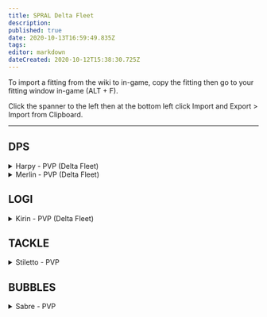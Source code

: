 ```yaml
---
title: SPRAL Delta Fleet
description: 
published: true
date: 2020-10-13T16:59:49.835Z
tags: 
editor: markdown
dateCreated: 2020-10-12T15:38:30.725Z
---
```


To import a fitting from the wiki to in-game, copy the fitting then go to your fitting window in-game (ALT + F).

Click the spanner to the left then at the bottom left click Import and Export > Import from Clipboard.

---
## DPS

<details>
  <summary>Harpy - PVP (Delta Fleet)</summary>
[Harpy, Harpy - PVP (Delta Fleet)]

Assault Damage Control II
Magnetic Field Stabilizer II
Vigor Compact Micro Auxiliary Power Core

5MN Quad LiF Restrained Microwarpdrive
Republic Fleet Medium Shield Extender
Initiated Compact Warp Scrambler
Fleeting Compact Stasis Webifier

Light Neutron Blaster II
Light Neutron Blaster II
Light Neutron Blaster II
Light Neutron Blaster II
[Empty High slot]

Small Hybrid Burst Aerator II
Small EM Shield Reinforcer II


Null S x2000
Void S x2000
Antimatter Charge S x4000
Caldari Navy Antimatter Charge S x2000
Nanite Repair Paste x50
</details>

<details>
  <summary>Merlin - PVP (Delta Fleet)</summary>
[Merlin, Merlin - PVP (Delta Fleet)]

Damage Control II
Magnetic Field Stabilizer II
Vigor Compact Micro Auxiliary Power Core

5MN Quad LiF Restrained Microwarpdrive
Medium Shield Extender II
Faint Epsilon Scoped Warp Scrambler
Fleeting Compact Stasis Webifier

Light Neutron Blaster II
Light Neutron Blaster II
Light Neutron Blaster II

Small Hybrid Burst Aerator I
Small EM Shield Reinforcer II
Small Ancillary Current Router I


Null S x2000
Void S x2000
Antimatter Charge S x4000
Caldari Navy Antimatter Charge S x2000
Nanite Repair Paste x50
</details>

## LOGI

<details>
  <summary>Kirin - PVP (Delta Fleet)</summary>
[Kirin, Kirin - PVP (Delta Fleet)]

Power Diagnostic System II
Power Diagnostic System II

5MN Quad LiF Restrained Microwarpdrive
Medium Shield Extender II
Multispectrum Shield Hardener II
Compact EM Shield Hardener
Small Capacitor Booster II, Navy Cap Booster 400

Small S95a Scoped Remote Shield Booster
Small S95a Scoped Remote Shield Booster
Small S95a Scoped Remote Shield Booster

Small Core Defense Field Extender II
Small Core Defense Field Extender II


Warrior II x1


Navy Cap Booster 400 x22
Nanite Repair Paste x50
</details>

## TACKLE

<details>
  <summary>Stiletto - PVP</summary>
[Stiletto, Stiletto - PVP]

Damage Control II
Nanofiber Internal Structure II
Nanofiber Internal Structure II

5MN Quad LiF Restrained Microwarpdrive
Warp Disruptor II
Warp Scrambler II
Republic Fleet Medium Shield Extender

Core Probe Launcher II
[Empty High slot]
[Empty High slot]

Small Ionic Field Projector II
Small Hyperspatial Velocity Optimizer II


Nanite Repair Paste x50
Sisters Core Scanner Probe x8
</details>

## BUBBLES

<details>
  <summary>Sabre - PVP</summary>
[Sabre, Sabre - PVP]

IFFA Compact Damage Control
Nanofiber Internal Structure II

5MN Quad LiF Restrained Microwarpdrive
Medium Shield Extender II
Medium Shield Extender II
Initiated Compact Warp Scrambler

Interdiction Sphere Launcher I
Prototype Cloaking Device I
125mm Gatling AutoCannon II
125mm Gatling AutoCannon II
125mm Gatling AutoCannon II
125mm Gatling AutoCannon II
125mm Gatling AutoCannon II
125mm Gatling AutoCannon II

Small Hyperspatial Velocity Optimizer I
Small Hyperspatial Velocity Optimizer I


Barrage S x2000
Hail S x2000
Warp Disrupt Probe x60
Nanite Repair Paste x50
EMP S x4000
Republic Fleet EMP S x2000
</details>